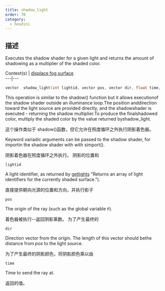 ```yaml
---
title: shadow_light
order: 70
category:
  - houdini
---
```

    
## 描述

Executes the shadow shader for a given light and returns the amount of
shadowing as a multiplier of the shaded color.

Context(s) | [displace](../contexts/displace.html)[
fog](../contexts/fog.html)[ surface](../contexts/surface.html)  
---|---

```c
vector  shadow_light(int lightid, vector pos, vector dir, float time, ...)
```

This operation is similar to the shadow() function but it allows executionof
the shadow shader outside an illuminance loop.The position anddirection toward
the light source are provided directly, and the shadowshader is executed -
returning the shadow multiplier.To produce the finalshadowed color, multiply
the shaded color by the value returned byshadow_light.

这个操作类似于 shadow()函数，但它允许在照度循环之外执行阴影着色器。

Keyword variadic arguments can be passed to the shadow shader, for importin
the shadow shader with with simport().

阴影着色器在照度循环之外执行。 阴影的位置和

`lightid`

A light identifier, as returned by [getlights](getlights.html) "Returns an
array of light identifiers for the currently shaded surface.").

直接提供朝向光源的位置和方向，并执行影子

`pos`

The origin of the ray (such as the global variable `P`).

着色器被执行--返回阴影乘数。 为了产生最终的

`dir`

Direction vector from the origin. The length of this vector should bethe
distance from _pos_ to the light source.

为了产生最终的阴影颜色，将阴影颜色乘以由

`time`

Time to send the ray at.

返回的值。

